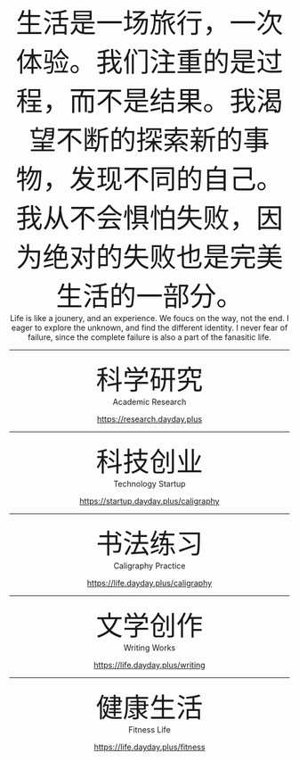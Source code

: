 <center> <font size=40>生活是一场旅行，一次体验。我们注重的是过程，而不是结果。我渴望不断的探索新的事物，发现不同的自己。我从不会惧怕失败，因为绝对的失败也是完美生活的一部分。</font>  </center>

<center> Life is like a jounery, and an experience. We foucs on the way, not the end. I eager to explore the unknown, and find the different identity. I never fear of failure, since the complete failure is also a part of the fanasitic life. </center>

---

<center> <font size=72>科学研究</font>  </center>

<center> Academic Research </center>

<p style="text-align: center"><a href="https://research.dayday.plus">https://research.dayday.plus</a></p>

---

<center> <font size=72>科技创业 </font>  </center>

<center> Technology Startup </center>

<p style="text-align: center"><a href="https://startup.dayday.plus/">https://startup.dayday.plus/caligraphy</a></p>

---

<center> <font size=72>书法练习 </font>  </center>

<center> Caligraphy Practice </center>

<p style="text-align: center"><a href="https://life.dayday.plus/caligraphy">https://life.dayday.plus/caligraphy</a></p>

---

<center> <font size=72>文学创作 </font>  </center>

<center> Writing Works </center>

<p style="text-align: center"><a href="https://life.dayday.plus/writing">https://life.dayday.plus/writing</a></p>

---

<center> <font size=72>健康生活 </font>  </center>

<center> Fitness Life </center>

<p style="text-align: center"><a href="https://life.dayday.plus/fitness">https://life.dayday.plus/fitness</a></p>
